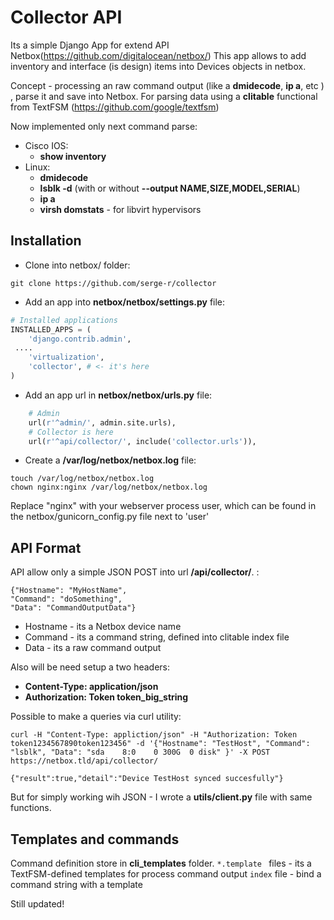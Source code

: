 # Collector API

Its a simple Django App for extend API Netbox(https://github.com/digitalocean/netbox/)
This app allows to add inventory and interface (is design) items into Devices objects in netbox.

Concept - processing an raw command output (like a **dmidecode**, **ip a**, etc ) , parse it and save into Netbox.
For parsing data using a **clitable** functional from TextFSM (https://github.com/google/textfsm)

Now implemented only next command parse:

* Cisco IOS:
	* **show inventory**
* Linux:
	* **dmidecode**
	* **lsblk -d** (with or without **--output NAME,SIZE,MODEL,SERIAL**)
	* **ip a**
	* **virsh domstats** - for libvirt hypervisors

## Installation

* Clone into netbox/ folder:

```
git clone https://github.com/serge-r/collector

```

* Add an app into **netbox/netbox/settings.py** file:

```python
# Installed applications
INSTALLED_APPS = (
    'django.contrib.admin',
 ....
    'virtualization',
    'collector', # <- it's here
)
```

* Add an app url in **netbox/netbox/urls.py** file:

```python
    # Admin
    url(r'^admin/', admin.site.urls),
    # Collector is here
    url(r'^api/collector/', include('collector.urls')),
```
* Create a **/var/log/netbox/netbox.log** file:

```
touch /var/log/netbox/netbox.log
chown nginx:nginx /var/log/netbox/netbox.log
```
Replace "nginx" with your webserver process user, which can be found in the netbox/gunicorn_config.py file next to 'user'

## API Format

API allow only a simple JSON POST into url **/api/collector/**. :

```
{"Hostname": "MyHostName",
"Command": "doSomething",
"Data": "CommandOutputData"}
```

* Hostname - its a Netbox device name
* Command - its a command string, defined into clitable index file
* Data  - its a raw command output

Also will be need setup a two headers:
* **Content-Type: application/json**
* **Authorization: Token token_big_string**

Possible to make a queries via curl utility:

```
curl -H "Content-Type: appliction/json" -H "Authorization: Token token1234567890token123456" -d '{"Hostname": "TestHost", "Command": "lsblk", "Data": "sda    8:0    0 300G  0 disk" }' -X POST https://netbox.tld/api/collector/

{"result":true,"detail":"Device TestHost synced succesfully"}
```

But for simply working wih JSON - I wrote a **utils/client.py** file with same functions.

## Templates and commands

Command definition store in **cli_templates** folder.
```*.template ``` files - its a TextFSM-defined templates for process command output
```index``` file - bind a command string with a template


Still updated!
